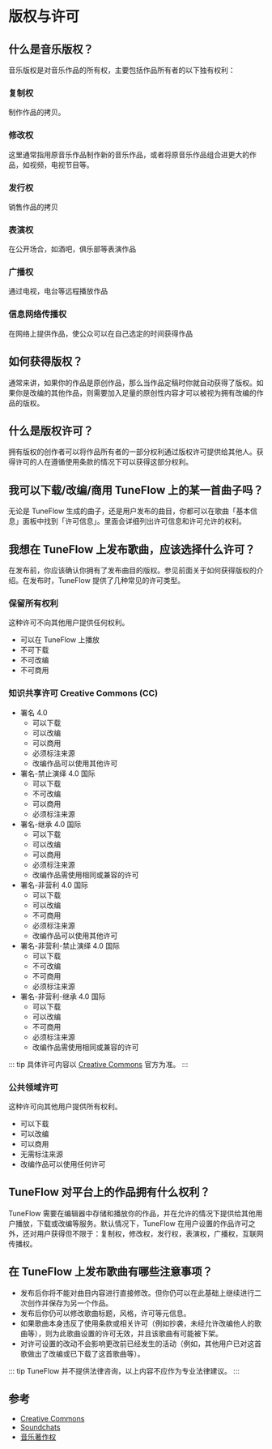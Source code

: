 # 版权与许可

## 什么是音乐版权？

音乐版权是对音乐作品的所有权，主要包括作品所有者的以下独有权利：

### 复制权

制作作品的拷贝。

### 修改权

这里通常指用原音乐作品制作新的音乐作品，或者将原音乐作品组合进更大的作品，如视频，电视节目等。

### 发行权

销售作品的拷贝

### 表演权

在公开场合，如酒吧，俱乐部等表演作品

### 广播权

通过电视，电台等远程播放作品

### 信息网络传播权

在网络上提供作品，使公众可以在自己选定的时间获得作品

## 如何获得版权？

通常来讲，如果你的作品是原创作品，那么当作品定稿时你就自动获得了版权。如果你是改编的其他作品，则需要加入足量的原创性内容才可以被视为拥有改编的作品的版权。

## 什么是版权许可？

拥有版权的创作者可以将作品所有者的一部分权利通过版权许可提供给其他人。获得许可的人在遵循使用条款的情况下可以获得这部分权利。

## 我可以下载/改编/商用 TuneFlow 上的某一首曲子吗？

无论是 TuneFlow 生成的曲子，还是用户发布的曲目，你都可以在歌曲「基本信息」面板中找到「许可信息」。里面会详细列出许可信息和许可允许的权利。

## 我想在 TuneFlow 上发布歌曲，应该选择什么许可？

在发布前，你应该确认你拥有了发布曲目的版权。参见前面关于如何获得版权的介绍。在发布时，TuneFlow 提供了几种常见的许可类型。

### 保留所有权利

这种许可不向其他用户提供任何权利。

* 可以在 TuneFlow 上播放
* 不可下载
* 不可改编
* 不可商用

### 知识共享许可 Creative Commons (CC) 

- 署名 4.0
    * 可以下载
    * 可以改编
    * 可以商用
    * 必须标注来源
    * 改编作品可以使用其他许可
- 署名-禁止演绎 4.0 国际
    * 可以下载
    * 不可改编
    * 可以商用
    * 必须标注来源
- 署名-继承 4.0 国际
    * 可以下载
    * 可以改编
    * 可以商用
    * 必须标注来源
    * 改编作品需使用相同或兼容的许可
- 署名-非营利 4.0 国际
    * 可以下载
    * 可以改编
    * 不可商用
    * 必须标注来源
    * 改编作品可以使用其他许可
- 署名-非营利-禁止演绎 4.0 国际
    * 可以下载
    * 不可改编
    * 不可商用
    * 必须标注来源
- 署名-非营利-继承 4.0 国际
    * 可以下载
    * 可以改编
    * 不可商用
    * 必须标注来源
    * 改编作品需使用相同或兼容的许可

<!-- prettier-ignore-start -->
::: tip
具体许可内容以 [Creative Commons](https://creativecommons.org/choose/) 官方为准。
:::
<!-- prettier-ignore-end -->

### 公共领域许可

这种许可向其他用户提供所有权利。

* 可以下载
* 可以改编
* 可以商用
* 无需标注来源
* 改编作品可以使用任何许可


## TuneFlow 对平台上的作品拥有什么权利？

TuneFlow 需要在编辑器中存储和播放你的作品，并在允许的情况下提供给其他用户播放，下载或改编等服务。默认情况下，TuneFlow 在用户设置的作品许可之外，还对用户获得但不限于：复制权，修改权，发行权，表演权，广播权，互联网传播权。

## 在 TuneFlow 上发布歌曲有哪些注意事项？

- 发布后你将不能对曲目内容进行直接修改。但你仍可以在此基础上继续进行二次创作并保存为另一个作品。
- 发布后你仍可以修改歌曲标题，风格，许可等元信息。
- 如果歌曲本身违反了使用条款或相关许可（例如抄袭，未经允许改编他人的歌曲等），则为此歌曲设置的许可无效，并且该歌曲有可能被下架。
- 对许可设置的改动不会影响更改前已经发生的活动（例如，其他用户已对这首歌做出了改编或已下载了这首歌曲等）。


<!-- prettier-ignore-start -->
::: tip
TuneFlow 并不提供法律咨询，以上内容不应作为专业法律建议。
:::
<!-- prettier-ignore-end -->

## 参考

- [Creative Commons](https://creativecommons.org/faq/)
- [Soundchats](https://soundcharts.com/blog/music-copyrights#what-is-music-copyright)
- [音乐著作权](https://baike.baidu.com/item/%E9%9F%B3%E4%B9%90%E8%91%97%E4%BD%9C%E6%9D%83/6085124#:~:text=%E9%9F%B3%E4%B9%90%E8%91%97%E4%BD%9C%E6%9D%83%E6%98%AF%E6%8C%87%E9%9F%B3%E4%B9%90,%E5%AE%8C%E6%95%B4%E6%9D%83%E7%AD%89%E7%B2%BE%E7%A5%9E%E6%9D%83%E5%88%A9%E3%80%82&text=MORP%E6%95%B0%E5%AD%97%E9%9F%B3%E4%B9%90%E5%9C%A8%E7%BA%BF%E6%B3%A8%E5%86%8C,%E8%BF%9B%E8%A1%8C%E5%9C%A8%E7%BA%BF%E7%9A%84%E7%89%88%E6%9D%83%E6%B3%A8%E5%86%8C%E3%80%82)
